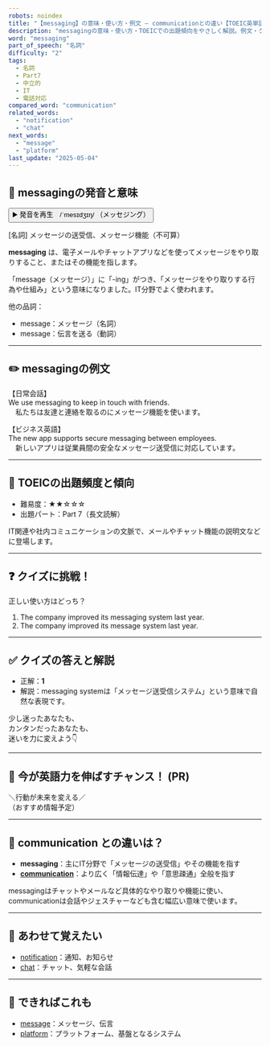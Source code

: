 ```yaml
---
robots: noindex
title: "【messaging】の意味・使い方・例文 ― communicationとの違い【TOEIC英単語】"
description: "messagingの意味・使い方・TOEICでの出題傾向をやさしく解説。例文・クイズ付きでcommunicationとの違いもわかりやすく学べます。"
word: "messaging"
part_of_speech: "名詞"
difficulty: "2"
tags:
  - 名詞
  - Part7
  - 中立的
  - IT
  - 電話対応
compared_word: "communication"
related_words:
  - "notification"
  - "chat"
next_words:
  - "message"
  - "platform"
last_update: "2025-05-04"
---
```


## 🔰 messagingの発音と意味

<button class="play-audio" onclick="playTTS('messaging')">
  <span class="play-audio-main">
    ▶️ 発音を再生　/ˈmesɪdʒɪŋ/
  </span>
  <span class="play-audio-sub">
    （メッセジング）
  </span>
</button>

[名詞] メッセージの送受信、メッセージ機能（不可算）

**messaging** は、電子メールやチャットアプリなどを使ってメッセージをやり取りすること、またはその機能を指します。

「message（メッセージ）」に「-ing」がつき、「メッセージをやり取りする行為や仕組み」という意味になりました。IT分野でよく使われます。

他の品詞：  
- message：メッセージ（名詞）
- message：伝言を送る（動詞）

---

## ✏️ messagingの例文

【日常会話】  
We use messaging to keep in touch with friends.  
　私たちは友達と連絡を取るのにメッセージ機能を使います。

【ビジネス英語】  
The new app supports secure messaging between employees.  
　新しいアプリは従業員間の安全なメッセージ送受信に対応しています。

---

## 🎯 TOEICの出題頻度と傾向

- 難易度：★★☆☆☆
- 出題パート：Part 7（長文読解）

IT関連や社内コミュニケーションの文脈で、メールやチャット機能の説明文などに登場します。

---

## ❓ クイズに挑戦！

正しい使い方はどっち？

1. The company improved its messaging system last year.  
2. The company improved its message system last year.

---

## ✅ クイズの答えと解説

- 正解：**1**
- 解説：messaging systemは「メッセージ送受信システム」という意味で自然な表現です。

少し迷ったあなたも、  
カンタンだったあなたも、  
迷いを力に変えよう👇️

---

## 🚀 今が英語力を伸ばすチャンス！ (PR)

<div class="info-center">
＼行動が未来を変える／<br>  
（おすすめ情報予定）
</div>

---

## 🤔  communication との違いは？

- **messaging**：主にIT分野で「メッセージの送受信」やその機能を指す
- **[communication](/communication)**：より広く「情報伝達」や「意思疎通」全般を指す

messagingはチャットやメールなど具体的なやり取りや機能に使い、communicationは会話やジェスチャーなども含む幅広い意味で使います。

---

## 🧩 あわせて覚えたい

- [notification](/notification)：通知、お知らせ
- [chat](/chat)：チャット、気軽な会話

---

## 📖 できればこれも

- [message](/message)：メッセージ、伝言
- [platform](/platform)：プラットフォーム、基盤となるシステム

<!-- cvid: aid03_bid14 -->
